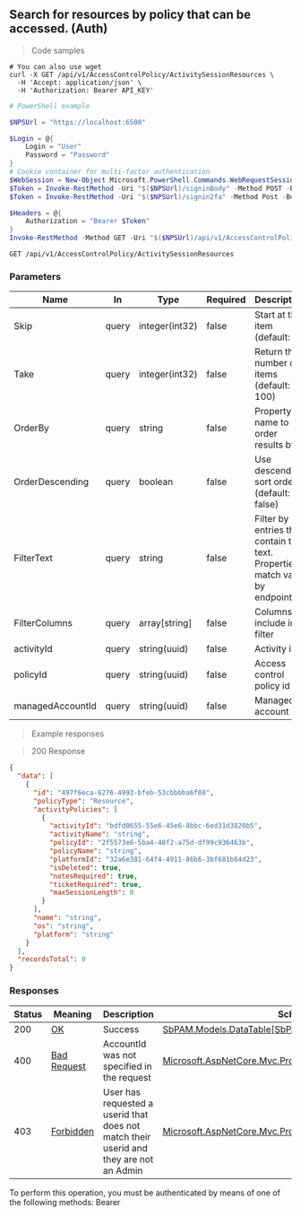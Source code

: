 
## Search for resources by policy that can be accessed. (Auth)

<a id="opIdActivitySessionCandidateResources"></a>

> Code samples

```shell
# You can also use wget
curl -X GET /api/v1/AccessControlPolicy/ActivitySessionResources \
  -H 'Accept: application/json' \
  -H 'Authorization: Bearer API_KEY'

```

```powershell
# PowerShell example

$NPSUrl = "https://localhost:6500"

$Login = @{
    Login = "User"
    Password = "Password"
}
# Cookie container for multi-factor authentication
$WebSession = New-Object Microsoft.PowerShell.Commands.WebRequestSession
$Token = Invoke-RestMethod -Uri "$($NPSUrl)/signinBody" -Method POST -Body (ConvertTo-Json $Login) -WebSession $WebSession -ContentType "application/json"
$Token = Invoke-RestMethod -Uri "$($NPSUrl)/signin2fa" -Method Post -Body $MfaCode -Headers @{Authorization = "Bearer $Token"} -WebSession $WebSession -ContentType "application/json"

$Headers = @{
    Authorization = "Bearer $Token"
}
Invoke-RestMethod -Method GET -Uri "$($NPSUrl)/api/v1/AccessControlPolicy/ActivitySessionResources -Headers $Headers -ContentType "application/json"
```

`GET /api/v1/AccessControlPolicy/ActivitySessionResources`

<h3 id="search-for-resources-by-policy-that-can-be-accessed.-(auth)-parameters">Parameters</h3>

|Name|In|Type|Required|Description|
|---|---|---|---|---|
|Skip|query|integer(int32)|false|Start at this item (default: 0)|
|Take|query|integer(int32)|false|Return this number of items (default: 100)|
|OrderBy|query|string|false|Property name to order results by|
|OrderDescending|query|boolean|false|Use descending sort order (default: false)|
|FilterText|query|string|false|Filter by entries that contain this text. Properties match vary by endpoint.|
|FilterColumns|query|array[string]|false|Columns to include in filter|
|activityId|query|string(uuid)|false|Activity id|
|policyId|query|string(uuid)|false|Access control policy id|
|managedAccountId|query|string(uuid)|false|Managed account id|

> Example responses

> 200 Response

```json
{
  "data": [
    {
      "id": "497f6eca-6276-4993-bfeb-53cbbbba6f08",
      "policyType": "Resource",
      "activityPolicies": [
        {
          "activityId": "bdfd0655-55e6-45e6-8bbc-6ed31d3820b5",
          "activityName": "string",
          "policyId": "2f5573e6-5ba4-48f2-a75d-df99c936463b",
          "policyName": "string",
          "platformId": "32a6e381-64f4-4911-86b6-3bf681b64d23",
          "isDeleted": true,
          "notesRequired": true,
          "ticketRequired": true,
          "maxSessionLength": 0
        }
      ],
      "name": "string",
      "os": "string",
      "platform": "string"
    }
  ],
  "recordsTotal": 0
}
```

<h3 id="search-for-resources-by-policy-that-can-be-accessed.-(auth)-responses">Responses</h3>

|Status|Meaning|Description|Schema|
|---|---|---|---|
|200|[OK](https://tools.ietf.org/html/rfc7231#section-6.3.1)|Success|[SbPAM.Models.DataTable[SbPAM.Models.AccessPolicyObject]](../Models/sbpam.models.datatable_sbpam.models.accesspolicyobject.md)|
|400|[Bad Request](https://tools.ietf.org/html/rfc7231#section-6.5.1)|AccountId was not specified in the request|[Microsoft.AspNetCore.Mvc.ProblemDetails](../Models/microsoft.aspnetcore.mvc.problemdetails.md)|
|403|[Forbidden](https://tools.ietf.org/html/rfc7231#section-6.5.3)|User has requested a userid that does not match their userid and they are not an Admin|[Microsoft.AspNetCore.Mvc.ProblemDetails](../Models/microsoft.aspnetcore.mvc.problemdetails.md)|

<aside class="warning">
To perform this operation, you must be authenticated by means of one of the following methods:
Bearer
</aside>


